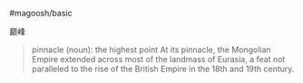 #magoosh/basic 

巅峰

> pinnacle (noun): the highest point 
At its pinnacle, the Mongolian Empire extended across most of the landmass of Eurasia, a feat not paralleled to the rise of the British Empire in the 18th and 19th century. 